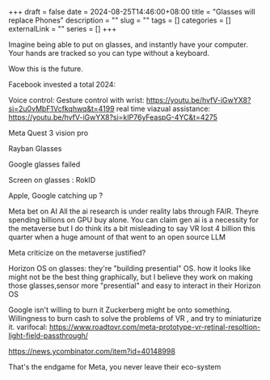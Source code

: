 +++ 
draft = false
date = 2024-08-25T14:46:00+08:00
title = "Glasses will replace Phones"
description = ""
slug = "" 
tags = []
categories = []
externalLink = ""
series = []
+++

Imagine being able to put on glasses, and instantly have your computer. 
Your hands are tracked so you can type without a keyboard.


Wow this is the future. 

Facebook invested a total 
2024:

Voice control: 
Gesture control with wrist: https://youtu.be/hvfV-iGwYX8?si=2u0vMbF1Vcfkqhwq&t=4199
real time viazual assistance: https://youtu.be/hvfV-iGwYX8?si=kIP76yFeaspG-4YC&t=4275

Meta Quest 3 vision pro

Rayban Glasses


Google glasses failed

Screen on glasses : RokID


Apple, Google catching up ? 

Meta bet on AI
All the ai research is under reality labs through FAIR. Theyre spending billions on GPU buy alone. You can claim gen ai is a necessity for the metaverse but I do think its a bit misleading to say VR lost 4 billion this quarter when a huge amount of that went to an open source LLM

Meta criticize on the metaverse justified?

Horizon OS on glasses: they're "building presential" OS. how it looks like might not be the best thing graphically, but I believe they work on making those glasses,sensor more "presential" and easy to interact in their Horizon OS


Google isn't willing to burn it 
Zuckerberg might be onto something. Willingness to burn cash to solve the problems of VR , and try to miniaturize it. 
varifocal: https://www.roadtovr.com/meta-prototype-vr-retinal-resoltion-light-field-passthrough/

https://news.ycombinator.com/item?id=40148998


That's the endgame for Meta, you never leave their eco-system
